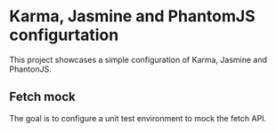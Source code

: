 # Karma, Jasmine and PhantomJS configurtation

This project showcases a simple configuration of Karma, Jasmine and PhantonJS.

## Fetch mock

The goal is to configure a unit test environment to mock the fetch API.